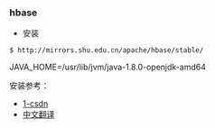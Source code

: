 ### hbase

- 安装
```
$ http://mirrors.shu.edu.cn/apache/hbase/stable/
```

JAVA_HOME=/usr/lib/jvm/java-1.8.0-openjdk-amd64


安装参考：
- [1-csdn](https://blog.csdn.net/flyfish111222/article/details/51893096)
- [中文翻译](http://abloz.com/hbase/book.html) 

